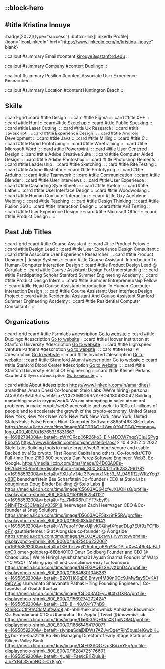 ::block-hero
---
#title
Kristina Inouye
---

:badge[2022]{type="success"}
:button-link[LinkedIn Profile]{icon="IconLinkedIn" href="https://www.linkedin.com/in/kristina-inouye" blank}

::callout
#summary
Email
#content
kinouye3@stanford.edu
::

::callout
#summary
Company
#content
Duolingo
::

::callout
#summary
Position
#content
Associate User Experience Researcher
::

::callout
#summary
Location
#content
Huntington Beach
::

## Skills
::card-grid
::card
#title
Design
::
::card
#title
Figma
::
::card
#title
C++
::
::card
#title
Html
::
::card
#title
Sketchup
::
::card
#title
Public Speaking
::
::card
#title
Laser Cutting
::
::card
#title
Ux Research
::
::card
#title
Javascript
::
::card
#title
Experience Design
::
::card
#title
Android Development
::
::card
#title
Java
::
::card
#title
Milling
::
::card
#title
C
::
::card
#title
Rapid Prototyping
::
::card
#title
Wireframing
::
::card
#title
Microsoft Word
::
::card
#title
Powerpoint
::
::card
#title
User Centered Design
::
::card
#title
Adobe Creative Suite
::
::card
#title
Computer Aided Design
::
::card
#title
Adobe Photoshop
::
::card
#title
Photoshop Elements
::
::card
#title
Leadership
::
::card
#title
Sketching
::
::card
#title
Rite Testing
::
::card
#title
Adobe Illustrator
::
::card
#title
Prototyping
::
::card
#title
Arduino
::
::card
#title
Teamwork
::
::card
#title
Communication
::
::card
#title
Blender
::
::card
#title
User Interviews
::
::card
#title
User Experience
::
::card
#title
Cascading Style Sheets
::
::card
#title
Sketch
::
::card
#title
Lathe
::
::card
#title
User Interface Design
::
::card
#title
Woodworking
::
::card
#title
Human Computer Interaction
::
::card
#title
Oxy Acetylene Welding
::
::card
#title
Teaching
::
::card
#title
Design Thinking
::
::card
#title
Fusion 360
::
::card
#title
Interaction Design
::
::card
#title
A/B Testing
::
::card
#title
User Experience Design
::
::card
#title
Microsoft Office
::
::card
#title
Product Design
::
::

## Past Job Titles
::card-grid
::card
#title
Course Assistant
::
::card
#title
Product Fellow
::
::card
#title
Design Lead
::
::card
#title
User Experience Design Consultant
::
::card
#title
Associate User Experience Researcher
::
::card
#title
Product Designer | Design Systems
::
::card
#title
Course Assistant: Introduction To Human-Computer Interaction Design
::
::card
#title
Product Design Lead @ Cartalab
::
::card
#title
Course Assistant: Design For Understanding
::
::card
#title
Participating Scholar Stanford Summer Engineering Academy
::
::card
#title
Product Design Intern
::
::card
#title
Summer Entrepreneurship Fellow
::
::card
#title
Head Course Assistant: Introduction To Human-Computer Interaction Design
::
::card
#title
Course Assistant: User Interface Design Project
::
::card
#title
Residential Assistant And Course Assistant Stanford Summer Engineering Academy
::
::card
#title
Residential Computer Consultant
::
::

## Organizations
::card-grid
::card
#title
Formlabs
#description
[Go to website](formlabs.com)
::
::card
#title
Duolingo
#description
[Go to website](duolingo.com)
::
::card
#title
Hoover Institution at Stanford University
#description
[Go to website](hoover.org)
::
::card
#title
Lightspeed Venture Partners
#description
[Go to website](lsvp.com)
::
::card
#title
Heali AI
#description
[Go to website](heali.ai)
::
::card
#title
Invicted
#description
[Go to website](invicted.com)
::
::card
#title
Standford Alumni
#description
[Go to website](stanfordalumni.org)
::
::card
#title
Stanford Blood Center
#description
[Go to website](stanfordbloodcenter.org)
::
::card
#title
Stanford University School Of Engineering
::
::card
#title
Kleiner Perkins Caufield & Byers
#description
[Go to website](kpcb.com)
::
::

::card
#title
About
#description
https://www.linkedin.com/in/amandhesi amandhesi Aman Dhesi Co-founder, Stelo Labs (We're hiring) personal ACoAAArBMJIBcTyJehMzaZVCt73fM0ORRNA-BO4 180433042 Building something new in crypto/web3. We are attempting to solve structural problems to make crypto/web3 accessible and useful to 100s of millions of people and to accelerate the growth of the crypto-economy. United States New York, New York New York New York New York, New York, United States False False French Hindi Computer Software 88659463 Stelo Labs https://media.licdn.com/dms/image/C4D0BAQHL8muXYaFDGQ/company-logo_400_400/0/1676532683166?e=1698278400&v=beta&t=zWYORcpC6R26ko3_EiNaNXXW7nqoYCisJSPvgEboatA https://www.linkedin.com/company/stelo-labs/ 2 10 4 2022 4 2022 Stelo Labs Building tools to make crypto/web3 more secure and usable. Backed by a16z crypto, First Round Capital and others. Co-founder/CTO Full-time True 2180 500 perezda Dan Perez Software Engineer. Web3. Ex-Google. https://media.licdn.com/dms/image/C4D03AQEs-9E26xHIHQ/profile-displayphoto-shrink_800_800/0/1516283799128?e=1695859200&v=beta&t=FXUa1vT4ef3Poynvx1Nb83_M_9491R2cWKzYcg7yBBE benscharfstein Ben Scharfstein Co-founder / CEO at Stelo Labs dougbinder Doug Binder Building @ Stelo Labs 💫 https://media.licdn.com/dms/image/C5603AQG4cfAJXUOHsQ/profile-displayphoto-shrink_800_800/0/1591808254112?e=1695859200&v=beta&t=Fz_7MRR6FuTYT7kbyi9j-SNhjFTzx95CMa2JV03SP18 heerwagen Zach Heerwagen CEO & Co-founder at Snag Solutions https://media.licdn.com/dms/image/D5603AQF5itxx9tR5RA/profile-displayphoto-shrink_800_800/0/1685035461614?e=1695859200&v=beta&t=WFeuo1Y9mxUjIlvKCQhyfXfqadDLg7EUf9zFCFIboFY gauthierlemeur G at Alongside co-founder @ Alongside https://media.licdn.com/dms/image/D4E03AQEcMV1_KVNtow/profile-displayphoto-shrink_800_800/0/1682540623206?e=1695859200&v=beta&t=fXHtbrzwg625utm_u6SqP3aDPLuXw4t46eQJFJJqnC0 omer-goldberg-680b40100 Omer Goldberg Founder and CEO @ Chaos Labs | We're Hiring! ayushsharma01 Ayush Sharma Founder of Warp (YC W23) | Making payroll and compliance easy for founders https://media.licdn.com/dms/image/D4E03AQEzSVsyXbhD4A/profile-displayphoto-shrink_800_800/0/1684980104628?e=1695859200&v=beta&t=BZ0TH89qD6iBntyr4M8Qn0Cc9JMw5ay5EvKA19eDV5s sharvanath Sharvanath Pathak Hiring Founding Engineers | Co-founder at Stealth Startup https://media.licdn.com/dms/image/C4D03AQEyU9t4txGXBA/profile-displayphoto-shrink_800_800/0/1569274272424?e=1695859200&v=beta&t=LZB-8--48vXvrY7hB9-XfhiR4gCth91ACloMuftw6p8 ab-abhishek-bhowmick Abhishek Bhowmick Co-Founder and CTO at Samooha | Ex-Apple | Tweet @bhowmick_ab https://media.licdn.com/dms/image/D5603AQHDmX3TpiNOMQ/profile-displayphoto-shrink_800_800/0/1686545417007?e=1695859200&v=beta&t=slynpaSdajDlDWs7AZJvrDgeYRjh5pus2elGwbiKLFs bo-ren-0ba2218 Bo Ren Managing Director of Early Stage Startups at Silicon Valley Bank https://media.licdn.com/dms/image/C4E03AQG7zgBBdxvYEg/profile-displayphoto-shrink_800_800/0/1628472517660?e=1695859200&v=beta&t=XUaIjHFae0cBl1Zjuiu8-JibZYBjL3SomNQDrCx8gaY
::
